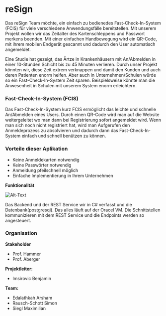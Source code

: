 # reSign 
Das reSign Team möchte, ein einfach zu bedienedes Fast-Check-In-System (FCIS) für viele verschiedene Anwendungsfälle bereitstellen. Mit unserem Projekt wollen wir das Zeitalter des Kartenschleppens und Passwort merkens beenden. Mit einer einfachen Handbewegung wird ein QR-Code, mit ihrem mobilen Endgerät gescannt und dadurch den User automatisch angemeldet.

Eine Studie hat gezeigt, das Ärtze in Krankenhäusern mit An/Abmelden in einer 10-Stunden Schicht bis zu 45 Minuten verlieren. Durch unser Projekt könnten wir, diese Zeit extrem verknappen und damit den Kunden und auch deren Patienten enorm helfen. Aber auch in Unternehmen/Schulen würde so ein Fast-Check-In-System Zeit sparen. Beispielsweise könnte man die Anwesenheit in Schulen mit unserem System enorm erleichtern.

### Fast-Check-In-System (FCIS)
Das Fast-Check-In-System kurz FCIS ermöglicht das leichte und schnelle An/Abmelden eines Users. Durch einen QR-Code wird man auf die Website weitergeleitet wo man dann bei Registrierung sofort angemeldet wird. Wenn man sich noch nicht registriert hat, wird man Aufgerufen den Anmeldeprozess zu absolvieren und dadurch dann das Fast-Check-In-System einfach und schnell benützen zu können.

### Vorteile dieser Aplikation
- Keine Anmeldekarten notwendig
- Keine Passwörter notwendig
- Anmeldung pfeilschnell möglich
- Einfache Implementierung in Ihrem Unternehmen

**Funktionalität**

![Alt-Text](https://github.com/steinmax/reSign/blob/main/Resources/FCIS.png)

Das Backend und der REST Service wir in C# verfasst und die Datenbank(postgresql).
Das alles läuft auf der Oracel VM. Die Schnittstellen kommunizieren mit dem REST Service und die Endpoints werden so angesteuert.

### Organisation
**Stakeholder**
- Prof. Hammer 
- Prof. Aberger

**Projektleiter:**
- Imsirovic Benjamin

**Team:** 
- Edalathkah Arsham
- Rausch-Schott Simon
- Siegl Maximilian
